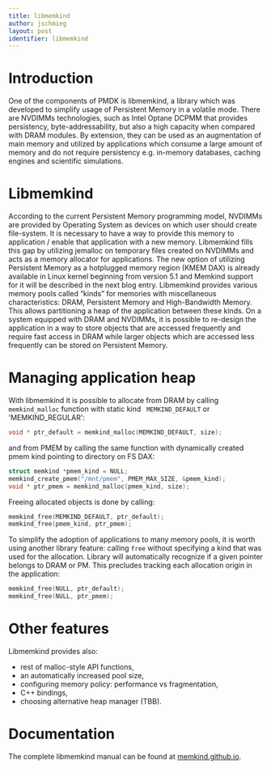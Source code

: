 ```yaml
---
title: libmemkind
author: jschmieg
layout: post
identifier: libmemkind
---
```



# Introduction

One of the components of PMDK is libmemkind, a library which was developed to
simplify
usage of Persistent Memory in a volatile mode. There are NVDIMMs technologies,
such as Intel Optane DCPMM that provides persistency, byte-addressability, but 
also a high capacity when compared with DRAM modules. By extension, they can be 
used as an augmentation of main memory and utilized by applications which consume 
a large amount of memory and do not require persistency e.g. in-memory databases, 
caching engines and scientific simulations.

# Libmemkind

According to the current Persistent Memory programming model, NVDIMMs are
provided by Operating System as devices on which user should create file-system.
It is necessary to have a way to provide this memory to
application / enable that application with a new memory. Libmemkind fills this
gap
by utilizing jemalloc on temporary files created on NVDIMMs and acts as a memory
allocator for applications. The new option of utilizing Persistent Memory as a
hotplugged memory region (KMEM DAX) is already available in Linux kernel
beginning from
version 5.1 and Memkind support for it will be described in the next blog entry.
Libmemkind provides various memory pools called “kinds” for memories with
miscellaneous characteristics: DRAM, Persistent Memory and High-Bandwidth
Memory. This
allows partitioning a heap of the application between these kinds. On a system
equipped
with DRAM and NVDIMMs, it is possible to re-design the application in a way 
to store objects that are accessed frequently and require fast access in DRAM
while larger objects which are accessed less frequently can be stored on
Persistent
Memory. 

# Managing application heap

With libmemkind it is possible to allocate from DRAM by calling `memkind_malloc`
function with static kind ` MEMKIND_DEFAULT` or 'MEMKIND_REGULAR':
```c
void * ptr_default = memkind_malloc(MEMKIND_DEFAULT, size);
```
and from PMEM by calling the same function with dynamically created pmem kind
pointing to directory on FS DAX:
```c
struct memkind *pmem_kind = NULL;
memkind_create_pmem("/mnt/pmem", PMEM_MAX_SIZE, &pmem_kind);
void * ptr_pmem = memkind_malloc(pmem_kind, size);
```

Freeing allocated objects is done by calling:
```c
memkind_free(MEMKIND_DEFAULT, ptr_default);
memkind_free(pmem_kind, ptr_pmem);
```
To simplify the adoption of applications to many memory pools, it is worth using
another library feature: calling `free` without specifying a kind that was used
for the allocation. Library will automatically recognize if a given pointer
belongs to DRAM or PM. This precludes tracking each allocation origin in the
application:
```c
memkind_free(NULL, ptr_default);
memkind_free(NULL, ptr_pmem);
```

# Other features
Libmemkind provides also:
* rest of malloc-style API functions, 
* an automatically increased pool size,
* configuring memory policy: performance vs fragmentation,
* C++ bindings,
* choosing alternative heap manager (TBB).


# Documentation
The complete libmemkind manual can be found at 
[memkind.github.io](http://memkind.github.io/memkind/man_pages/memkind.html).

